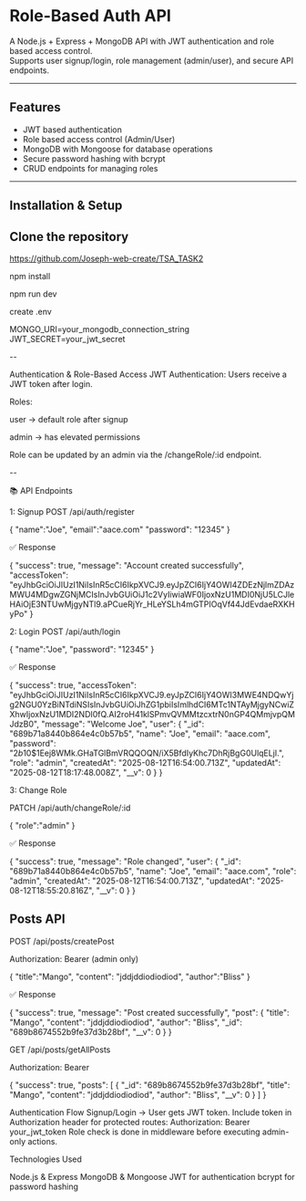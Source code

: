 # Role-Based Auth API

A Node.js + Express + MongoDB API with JWT authentication and role based access control.  
Supports user signup/login, role management (admin/user), and secure API endpoints.

---

## Features

- JWT based authentication
- Role based access control (Admin/User)
- MongoDB with Mongoose for database operations
- Secure password hashing with bcrypt
- CRUD endpoints for managing roles

---

## Installation & Setup

## Clone the repository

https://github.com/Joseph-web-create/TSA_TASK2

npm install

npm run dev

create .env

MONGO_URI=your_mongodb_connection_string
JWT_SECRET=your_jwt_secret

--

Authentication & Role-Based Access
JWT Authentication: Users receive a JWT token after login.

Roles:

user → default role after signup

admin → has elevated permissions

Role can be updated by an admin via the /changeRole/:id endpoint.

--

📚 API Endpoints

1: Signup
POST /api/auth/register

{
"name":"Joe",
"email":"aace.com"
"password": "12345"
}

✅ Response

{
"success": true,
"message": "Account created successfully",
"accessToken": "eyJhbGciOiJIUzI1NiIsInR5cCI6IkpXVCJ9.eyJpZCI6IjY4OWI4ZDEzNjlmZDAzMWU4MDgwZGNjMCIsInJvbGUiOiJ1c2VyIiwiaWF0IjoxNzU1MDI0NjU5LCJleHAiOjE3NTUwMjgyNTl9.aPCueRjYr_HLeYSLh4mGTPIOqVf44JdEvdaeRXKHyPo"
}

2: Login
POST /api/auth/login

{
"name":"Joe",
"password": "12345"
}

✅ Response

{
"success": true,
"accessToken": "eyJhbGciOiJIUzI1NiIsInR5cCI6IkpXVCJ9.eyJpZCI6IjY4OWI3MWE4NDQwYjg2NGU0YzBiNTdiNSIsInJvbGUiOiJhZG1pbiIsImlhdCI6MTc1NTAyMjgyNCwiZXhwIjoxNzU1MDI2NDI0fQ.AI2roH41klSPmvQVMMtzcxtrN0nGP4QMmjvpQMJdzB0",
"message": "Welcome Joe",
"user": {
"\_id": "689b71a8440b864e4c0b57b5",
"name": "Joe",
"email": "aace.com",
"password": "$2b$10$1Eej8WMk.GHaTGlBmVRQQOQN/iX5BfdIyKhc7DhRjBgG0UlqELjI.",
"role": "admin",
"createdAt": "2025-08-12T16:54:00.713Z",
"updatedAt": "2025-08-12T18:17:48.008Z",
"\_\_v": 0
}
}

3: Change Role

PATCH /api/auth/changeRole/:id

{
"role":"admin"
}

✅ Response

{
"success": true,
"message": "Role changed",
"user": {
"\_id": "689b71a8440b864e4c0b57b5",
"name": "Joe",
"email": "aace.com",
"role": "admin",
"createdAt": "2025-08-12T16:54:00.713Z",
"updatedAt": "2025-08-12T18:55:20.816Z",
"\_\_v": 0
}
}

## Posts API

POST /api/posts/createPost

Authorization: Bearer <jwt-token>(admin only)

{
"title":"Mango",
"content": "jddjddiodiodiod",
"author":"Bliss"
}

✅ Response

{
"success": true,
"message": "Post created successfully",
"post": {
"title": "Mango",
"content": "jddjddiodiodiod",
"author": "Bliss",
"\_id": "689b8674552b9fe37d3b28bf",
"\_\_v": 0
}
}

GET /api/posts/getAllPosts

Authorization: Bearer <jwt-token>

{
"success": true,
"posts": [
{
"_id": "689b8674552b9fe37d3b28bf",
"title": "Mango",
"content": "jddjddiodiodiod",
"author": "Bliss",
"__v": 0
}
]
}

Authentication Flow
Signup/Login → User gets JWT token.
Include token in Authorization header for protected routes:
Authorization: Bearer your_jwt_token
Role check is done in middleware before executing admin-only actions.

Technologies Used

Node.js & Express
MongoDB & Mongoose
JWT for authentication
bcrypt for password hashing
